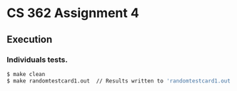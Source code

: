 # CS 362 Assignment 4 

## Execution

### Individuals tests.

```bash
$ make clean
$ make randomtestcard1.out  // Results written to 'randomtestcard1.out'
```
